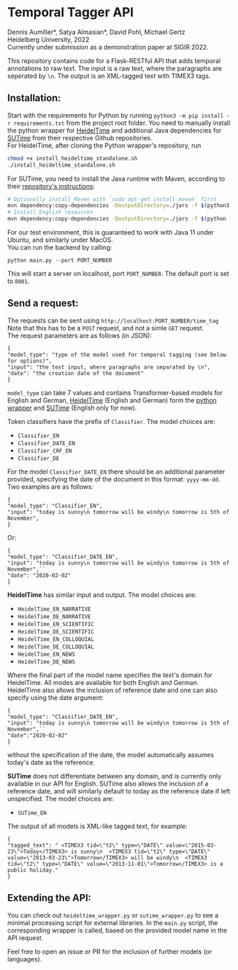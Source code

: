 # Temporal Tagger API
Dennis Aumiller*, Satya Almasian*, David Pohl, Michael Gertz  
Heidelberg University, 2022  
Currently under submission as a demonstration paper at SIGIR 2022.

This repository contains code for a Flask-RESTful API that adds temporal annotations to raw text.
The input is a raw text, where the paragraphs are seperated by `\n`. The output is an XML-tagged text with TIMEX3 tags.

## Installation:
Start with the requirements for Python by running `python3 -m pip install -r requirements.txt` from the project root folder.
You need to manually install the python wrapper for [HeidelTime](https://github.com/PhilipEHausner/python_heideltime/) 
and additional Java dependencies for [SUTime](https://github.com/FraBle/python-sutime) from their respective Github repositories.  
For HeidelTime, after cloning the Python wrapper's repository, run
```bash
chmod +x install_heideltime_standalone.sh
./install_heideltime_standalone.sh
```
For SUTime, you need to install the Java runtime with Maven, according to their [repository's instructions](https://github.com/FraBle/python-sutime#installation):
```bash
# Optionally install Maven with `sudo apt-get install maven` first
mvn dependency:copy-dependencies -DoutputDirectory=./jars -f $(python3 -c 'import importlib; import pathlib; print(pathlib.Path(importlib.util.find_spec("sutime").origin).parent / "pom.xml")')
# Install English resources
mvn dependency:copy-dependencies -DoutputDirectory=./jars -f $(python -c 'import importlib; import pathlib; print(pathlib.Path(importlib.util.find_spec("sutime").origin).parent / "pom.xml")') -P english
```
For our test environment, this is guaranteed to work with Java 11 under Ubuntu, and similarly under MacOS.  
You can run the backend by calling:
```
python main.py --port PORT_NUMBER
```

This will start a server on localhost, port `PORT_NUMBER`. The default port is set to `8001`.

## Send a request:

The requests can be sent using `http://localhost:PORT_NUMBER/time_tag`
Note that this has to be a `POST` request, and not a simle `GET` request.  
The request parameters are as follows (in JSON):

```
{
"model_type": "type of the model used for temporal tagging (see below for options)",
"input": "the text input, where paragraphs are separated by \n",
"date": "the creation date of the document"
}
```

`model_type` can take 7 values and contains Transformer-based models for English and German, 
[HeidelTime](https://github.com/HeidelTime/heideltime) (English and German) form the [python wrapper](https://github.com/PhilipEHausner/python_heideltime) 
and [SUTime](https://github.com/FraBle/python-sutime) (English only for now).

Token classifiers have the prefix of `Classifier`. The model choices are:

* `Classifier_EN`
* `Classifier_DATE_EN`
* `Classifier_CRF_EN`
* `Classifier_DE`

For the model `Classifier_DATE_EN` there should be an additional parameter provided, 
specifying the date of the document in this format: `yyyy-mm-dd`.
Two examples are as follows:

```
{
"model_type": "Classifier_EN",
"input": "today is sunny\n tomorrow will be windy\n tomorrow is 5th of November",
}
```

Or:

```
{
"model_type": "Classifier_DATE_EN",
"input": "today is sunny\n tomorrow will be windy\n tomorrow is 5th of November",``
"date": "2020-02-02"
}
```


**HeidelTime** has similar input and output. The model choices are: 

* `HeidelTime_EN_NARRATIVE`
* `HeidelTime_DE_NARRATIVE`
* `HeidelTime_EN_SCIENTIFIC`
* `HeidelTime_DE_SCIENTIFIC`
* `HeidelTime_EN_COLLOQUIAL`
* `HeidelTime_DE_COLLOQUIAL`
* `HeidelTime_EN_NEWS`
* `HeidelTime_DE_NEWS`

Where the final part of the model name specifies the text's domain for HeidelTime.
All modes are available for both English and German.
HeidelTime also allows the inclusion of  reference date and one can also specify using the date argument: 

```
{
"model_type": "Classifier_DATE_EN",
"input": "today is sunny\n tomorrow will be windy\n tomorrow is 5th of November",``
"date":"2020-02-02"
}
```
without the specification of the date, the model automatically assumes today's date as the reference. 

**SUTime** does not differentiate between any domain, and is currently only available in our API for English.
SUTime also allows the inclusion of a reference date, and will similarly default to today as the reference date if left unspecified.
The model choices are:

* `SUTime_EN`

The output of all models is XML-like tagged text, for example:

```
{
"tagged_text": " <TIMEX3 tid=\"t2\" type=\"DATE\" value=\"2015-03-23\">Today</TIMEX3> is sunny\n  <TIMEX3 tid=\"t2\" type=\"DATE\" value=\"2013-03-23\">Tomorrow</TIMEX3> will be windy\n  <TIMEX3 tid=\"t2\" type=\"DATE\" value=\"2013-11-01\">Tomorrow</TIMEX3> is a public holiday."
}
```

## Extending the API:
You can check out `heideltime_wrapper.py` or `sutime_wrapper.py` to see a minimal processing script for external libraries.
In the `main.py` script, the corresponding wrapper is called, based on the provided model name in the API request.

Feel free to open an issue or PR for the inclusion of further models (or languages).
